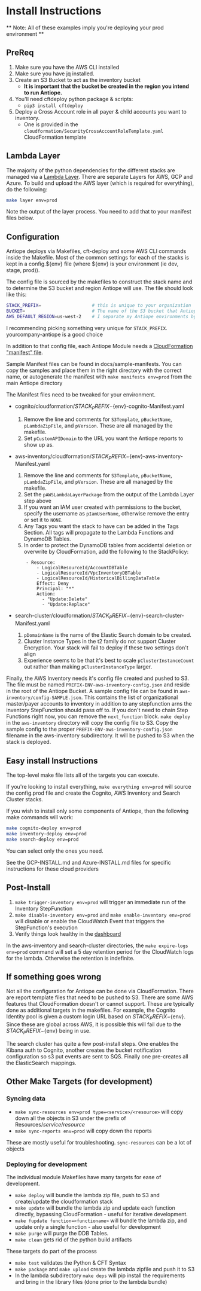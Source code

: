 # Install Instructions

** Note: All of these examples imply you're deploying your prod environment **

## PreReq

1. Make sure you have the AWS CLI installed
1. Make sure you have jq installed.
1. Create an S3 Bucket to act as the inventory bucket
    * **It is important that the bucket be created in the region you intend to run Antiope.**
1. You'll need cftdeploy python package & scripts:
    * ```pip3 install cftdeploy```
1. Deploy a Cross Account role in all payer & child accounts you want to inventory.
    * One is provided in the `cloudformation/SecurityCrossAccountRoleTemplate.yaml` CloudFormation template

## Lambda Layer
The majority of the python dependencies for the different stacks are managed via a [Lambda Layer](https://docs.aws.amazon.com/lambda/latest/dg/configuration-layers.html). There are separate Layers for AWS, GCP and Azure. To build and upload the AWS layer (which is required for everything), do the following:
```bash
make layer env=prod
```
Note the output of the layer process. You need to add that to your manifest files below.

## Configuration
Antiope deploys via Makefiles, cft-deploy and some AWS CLI commands inside the Makefile. Most of the common settings for each of the stacks is kept in a config.${env} file (where ${env} is your environment (ie dev, stage, prod)).

The config file is sourced by the makefiles to construct the stack name and to determine the S3 bucket and region Antiope will use. The file should look like this:
```bash
STACK_PREFIX=                   # this is unique to your organization
BUCKET=                         # The name of the S3 bucket that Antiope will use
AWS_DEFAULT_REGION=us-west-2    # I separate my Antiope environments by region to constrain side effects with lambda concurrency issues
```
I recommending picking something very unique for `STACK_PREFIX`. yourcompany-antiope is a good choice

In addition to that config file, each Antiope Module needs a [CloudFormation "manifest" file](https://github.com/jchrisfarris/cft-deploy#user-content-manifest-files).

Sample Manifest files can be found in docs/sample-manifests. You can copy the samples and place them in the right directory with the correct name, or autogenerate the manifest with `make manifests env=prod` from the main Antiope directory

The Manifest files need to be tweaked for your environment.
* cognito/cloudformation/${STACK_PREFIX}-${env}-cognito-Manifest.yaml
    1. Remove the line and comments for `S3Template`, `pBucketName`, `pLambdaZipFile`, and `pVersion`. These are all managed by the makefile.
    2. Set `pCustomAPIDomain` to the URL you want the Antiope reports to show up as.

* aws-inventory/cloudformation/${STACK_PREFIX}-${env}-aws-inventory-Manifest.yaml
    1. Remove the line and comments for `S3Template`, `pBucketName`, `pLambdaZipFile`, and `pVersion`. These are all managed by the makefile.
    2. Set the `pAWSLambdaLayerPackage` from the output of the Lambda Layer step above
    4. If you want an IAM user created with permissions to the bucket, specify the username as `pIamUserName`, otherwise remove the entry or set it to `NONE`.
    4. Any Tags you want the stack to have can be added in the Tags Section. All tags will propagate to the Lambda Functions and DynamoDB Tables.
    5. In order to protect the DynamoDB tables from accidental deletion or overwrite by CloudFormation, add the following to the StackPolicy:
    ```
        - Resource:
            - LogicalResourceId/AccountDBTable
            - LogicalResourceId/VpcInventoryDBTable
            - LogicalResourceId/HistoricalBillingDataTable
            Effect: Deny
            Principal: "*"
            Action:
              - "Update:Delete"
              - "Update:Replace"
    ```

* search-cluster/cloudformation/${STACK_PREFIX}-${env}-search-cluster-Manifest.yaml
    1. `pDomainName` is the name of the Elastic Search domain to be created.
    2. Cluster Instance Types in the t2 family do not support Cluster Encryption. Your stack will fail to deploy if these two settings don't align
    3. Experience seems to be that it's best to scale `pClusterInstanceCount` out rather than making `pClusterInstanceType` larger.

Finally, the AWS Inventory needs it's config file created and pushed to S3. The file must be named `PREFIX-ENV-aws-inventory-config.json` and reside in the root of the Antiope Bucket. A sample config file can be found in `aws-inventory/config-SAMPLE.json`. This contains the list of organizational master/payer accounts to inventory in addition to any stepfunction arns the inventory StepFunction should pass off to. If you don't need to chain Step Functions right now, you can remove the `next_function` block. `make deploy` in the `aws-inventory` directory will copy the config file to S3. Copy the sample config to the proper `PREFIX-ENV-aws-inventory-config.json` filename in the aws-inventory subdirectory. It will be pushed to S3 when the stack is deployed.

## Easy install Instructions
The top-level make file lists all of the targets you can execute.

If you're looking to install everything, `make everything env=prod` will source the config.prod file and create the Cognito, AWS Inventory and Search Cluster stacks.

If you wish to install only some components of Antiope, then the following make commands will work:
```bash
make cognito-deploy env=prod
make inventory-deploy env=prod
make search-deploy env=prod
```
You can select only the ones you need.

See the GCP-INSTALL.md and Azure-INSTALL.md files for specific instructions for these cloud providers

## Post-Install

1. `make trigger-inventory env=prod` will trigger an immediate run of the Inventory StepFunction
2. `make disable-inventory env=prod` and `make enable-inventory env=prod` will disable or enable the CloudWatch Event that triggers the StepFunction's execution
3. Verify things look healthy in the [dashboard](https://console.aws.amazon.com/cloudwatch/home?region=us-east-1#dashboards:name=antiope-prod)

In the aws-inventory and search-cluster directories, the `make expire-logs env=prod` command will set a 5 day retention period for the CloudWatch logs for the lambda. Otherwise the retention is indefinite.


## If something goes wrong
Not all the configuration for Antiope can be done via CloudFormation. There are report template files that need to be pushed to S3. There are some AWS features that CloudFormation doesn't or cannot support. These are typically done as additional targets in the makefiles. For example, the Cognito Identity pool is given a custom login URL based on ${STACK_PREFIX}-${env}. Since these are global across AWS, it is possible this will fail due to the ${STACK_PREFIX}-${env} being in use.

The search cluster has quite a few post-install steps. One enables the Kibana auth to Cognito, another creates the bucket notification configuration so s3 put events are sent to SQS. Finally one pre-creates all the ElasticSearch mappings.

## Other Make Targets (for development)

### Syncing data
* `make sync-resources env=prod type=<service>/<resource>` will copy down all the objects in S3 under the prefix of Resources/*service*/*resource*
* `make sync-reports env=prod` will copy down the reports

These are mostly useful for troubleshooting. `sync-resources` can be a lot of objects


### Deploying for development
The individual module Makefiles have many targets for ease of development.

* `make deploy` will bundle the lambda zip file, push to S3 and create/update the cloudformation stack
* `make update` will bundle the lambda zip and update each function directly, bypassing CloudFormation - useful for iterative development.
* `make fupdate function=<functioname>` will bundle the lambda zip, and update only a single function - also useful for development
* `make purge` will purge the DDB Tables.
* `make clean` gets rid of the python build artifacts

These targets do part of the process
* `make test` validates the Python & CFT Syntax
* `make package` and `make upload` create the lambda zipfile and push it to S3
* In the lambda subdirectory `make deps` will pip install the requirements and bring in the library files (done prior to the lambda bundle)










